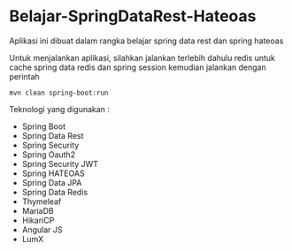 # Belajar-SpringDataRest-Hateoas

Aplikasi ini dibuat dalam rangka belajar spring data rest dan spring hateoas

Untuk menjalankan aplikasi, silahkan jalankan terlebih dahulu redis untuk cache spring data redis dan spring session
kemudian jalankan dengan perintah

`mvn clean spring-boot:run`

Teknologi yang digunakan :

* Spring Boot
* Spring Data Rest
* Spring Security
* Spring Oauth2
* Spring Security JWT
* Spring HATEOAS
* Spring Data JPA
* Spring Data Redis
* Thymeleaf
* MariaDB
* HikariCP
* Angular JS
* LumX
